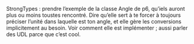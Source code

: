 StrongTypes : prendre l’exemple de la classe Angle de p6, qu’iels auront plus ou moins toustes rencontré. Dire qu’elle sert à te forcer à toujours préciser l’unité dans laquelle est ton angle, et elle gère les conversions implicitement au besoin. Voir comment elle est implémenter ; aussi parler des UDL parce que c’est cool.